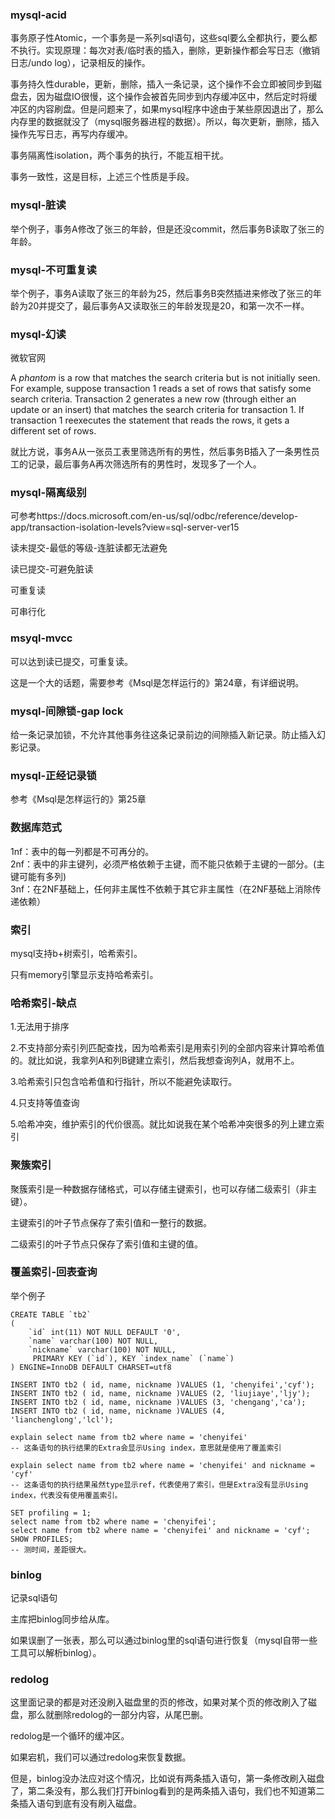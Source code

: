 ### mysql-acid

事务原子性Atomic，一个事务是一系列sql语句，这些sql要么全都执行，要么都不执行。实现原理：每次对表/临时表的插入，删除，更新操作都会写日志（撤销日志/undo log），记录相反的操作。

事务持久性durable，更新，删除，插入一条记录，这个操作不会立即被同步到磁盘去，因为磁盘IO很慢，这个操作会被首先同步到内存缓冲区中，然后定时将缓冲区的内容刷盘。但是问题来了，如果mysql程序中途由于某些原因退出了，那么内存里的数据就没了（mysql服务器进程的数据）。所以，每次更新，删除，插入操作先写日志，再写内存缓冲。

事务隔离性isolation，两个事务的执行，不能互相干扰。

事务一致性，这是目标，上述三个性质是手段。



### mysql-脏读

举个例子，事务A修改了张三的年龄，但是还没commit，然后事务B读取了张三的年龄。



### mysql-不可重复读

举个例子，事务A读取了张三的年龄为25，然后事务B突然插进来修改了张三的年龄为20并提交了，最后事务A又读取张三的年龄发现是20，和第一次不一样。



### mysql-幻读

微软官网

A *phantom* is a row that matches the search criteria but is not initially seen. For example, suppose transaction 1 reads a set of rows that satisfy some search criteria. Transaction 2 generates a new row (through either an update or an insert) that matches the search criteria for transaction 1. If transaction 1 reexecutes the statement that reads the rows, it gets a different set of rows.

就比方说，事务A从一张员工表里筛选所有的男性，然后事务B插入了一条男性员工的记录，最后事务A再次筛选所有的男性时，发现多了一个人。



### mysql-隔离级别

可参考https://docs.microsoft.com/en-us/sql/odbc/reference/develop-app/transaction-isolation-levels?view=sql-server-ver15

读未提交-最低的等级-连脏读都无法避免

读已提交-可避免脏读

可重复读

可串行化



### msyql-mvcc

可以达到读已提交，可重复读。

这是一个大的话题，需要参考《Msql是怎样运行的》第24章，有详细说明。



### mysql-间隙锁-gap lock

给一条记录加锁，不允许其他事务往这条记录前边的间隙插入新记录。防止插入幻影记录。



### mysql-正经记录锁

参考《Msql是怎样运行的》第25章

### 数据库范式
1nf：表中的每一列都是不可再分的。\
2nf：表中的非主键列，必须严格依赖于主键，而不能只依赖于主键的一部分。(主键可能有多列)\
3nf：在2NF基础上，任何非主属性不依赖于其它非主属性（在2NF基础上消除传递依赖）

### 索引

mysql支持b+树索引，哈希索引。

只有memory引擎显示支持哈希索引。

 

### 哈希索引-缺点

1.无法用于排序

2.不支持部分索引列匹配查找，因为哈希索引是用索引列的全部内容来计算哈希值的。就比如说，我拿列A和列B键建立索引，然后我想查询列A，就用不上。

3.哈希索引只包含哈希值和行指针，所以不能避免读取行。

4.只支持等值查询

5.哈希冲突，维护索引的代价很高。就比如说我在某个哈希冲突很多的列上建立索引



### 聚簇索引

聚簇索引是一种数据存储格式，可以存储主键索引，也可以存储二级索引（非主键）。

主键索引的叶子节点保存了索引值和一整行的数据。

二级索引的叶子节点只保存了索引值和主键的值。



### 覆盖索引-回表查询

举个例子

```mysql
CREATE TABLE `tb2`
( 
    `id` int(11) NOT NULL DEFAULT '0', 
    `name` varchar(100) NOT NULL, 
    `nickname` varchar(100) NOT NULL, 
     PRIMARY KEY (`id`), KEY `index_name` (`name`)
) ENGINE=InnoDB DEFAULT CHARSET=utf8

INSERT INTO tb2 ( id, name, nickname )VALUES (1, 'chenyifei','cyf');
INSERT INTO tb2 ( id, name, nickname )VALUES (2, 'liujiaye','ljy');
INSERT INTO tb2 ( id, name, nickname )VALUES (3, 'chengang','ca');
INSERT INTO tb2 ( id, name, nickname )VALUES (4, 'lianchenglong','lcl');

explain select name from tb2 where name = 'chenyifei' 
-- 这条语句的执行结果的Extra会显示Using index，意思就是使用了覆盖索引

explain select name from tb2 where name = 'chenyifei' and nickname = 'cyf'
-- 这条语句的执行结果虽然type显示ref，代表使用了索引，但是Extra没有显示Using index，代表没有使用覆盖索引。

SET profiling = 1;
select name from tb2 where name = 'chenyifei';
select name from tb2 where name = 'chenyifei' and nickname = 'cyf';
SHOW PROFILES;
-- 测时间，差距很大。
```
### binlog

记录sql语句

主库把binlog同步给从库。

如果误删了一张表，那么可以通过binlog里的sql语句进行恢复（mysql自带一些工具可以解析binlog）。



### redolog

这里面记录的都是对还没刷入磁盘里的页的修改，如果对某个页的修改刷入了磁盘，那么就删除redolog的一部分内容，从尾巴删。

redolog是一个循环的缓冲区。

如果宕机，我们可以通过redolog来恢复数据。

但是，binlog没办法应对这个情况，比如说有两条插入语句，第一条修改刷入磁盘了，第二条没有，那么我们打开binlog看到的是两条插入语句，我们也不知道第二条插入语句到底有没有刷入磁盘。

